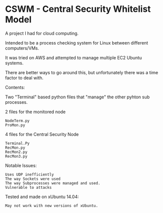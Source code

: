 # CSWM - Central Security Whitelist Model

A project I had for cloud computing.

Intended to be a process checking system for Linux between different computers/VMs.

It was tried on AWS and attempted to manage multiple EC2 Ubuntu systems.

There are better ways to go around this, but unfortunately there was a time factor to deal with.

Contents:

  Two "Terminal" based python files that "manage" the other pyhton sub processes.
  
  2 files for the monitored node
  
    NodeTerm.py
    ProMon.py
    
  4 files for the Central Security Node
  
    Terminal.Py
    RecMon.py
    RecMon2.py   
    RecMon3.py 
    
Notable Issues:

	Uses UDP inefficiently
	The way Sockets were used
	The way Subprocesses were managed and used.
 	Vulnerable to attacks

Tested and made on xUbuntu 14.04:

	May not work with new versions of xUbuntu.
